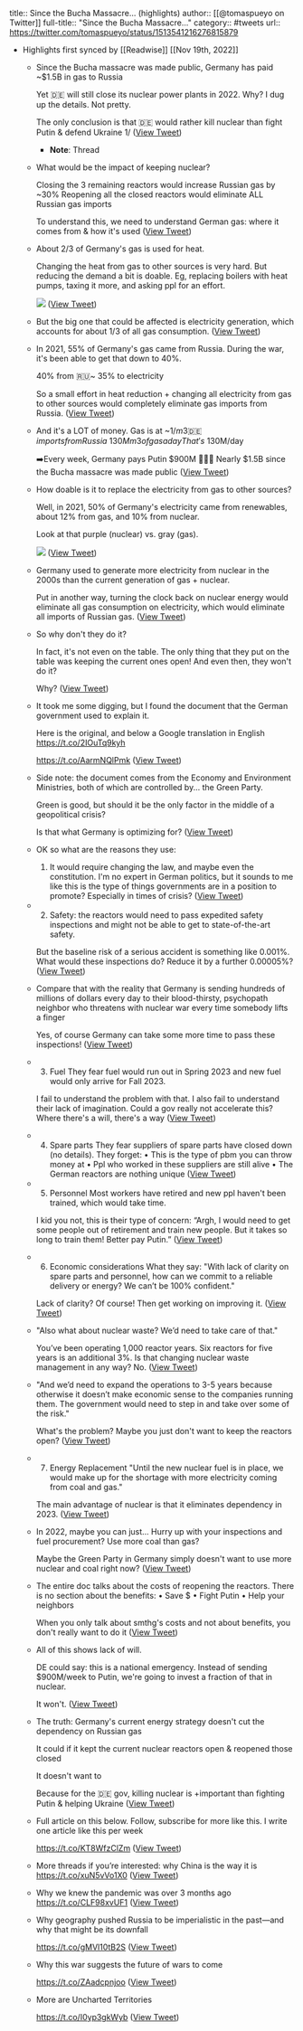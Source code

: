title:: Since the Bucha Massacre... (highlights)
author:: [[@tomaspueyo on Twitter]]
full-title:: "Since the Bucha Massacre..."
category:: #tweets
url:: https://twitter.com/tomaspueyo/status/1513541216276815879

- Highlights first synced by [[Readwise]] [[Nov 19th, 2022]]
	- Since the Bucha massacre was made public, Germany has paid ~$1.5B in gas to Russia
	  
	  Yet 🇩🇪 will still close its nuclear power plants in 2022. Why? I dug up the details. Not pretty.
	  
	  The only conclusion is that 🇩🇪 would rather kill nuclear than fight Putin & defend Ukraine
	  1/ ([View Tweet](https://twitter.com/tomaspueyo/status/1513541216276815879))
		- **Note**: Thread
	- What would be the impact of keeping nuclear?
	  
	  Closing the 3 remaining reactors would increase Russian gas by ~30%
	  Reopening all the closed reactors would eliminate ALL Russian gas imports
	  
	  To understand this, we need to understand German gas: where it comes from & how it's used ([View Tweet](https://twitter.com/tomaspueyo/status/1513541218336186371))
	- About 2/3 of Germany's gas is used for heat.
	  
	  Changing the heat from gas to other sources is very hard. But reducing the demand a bit is doable. Eg, replacing boilers with heat pumps, taxing it more, and asking ppl for an effort. 
	  
	  ![](https://pbs.twimg.com/media/FQEtuMrX0AMdVq9.jpg) ([View Tweet](https://twitter.com/tomaspueyo/status/1513541226712252422))
	- But the big one that could be affected is electricity generation, which accounts for about 1/3 of all gas consumption. ([View Tweet](https://twitter.com/tomaspueyo/status/1513541229253955587))
	- In 2021, 55% of Germany's gas came from Russia. During the war, it's been able to get that down to 40%. 
	  
	  40% from 🇷🇺~ 35% to electricity
	  
	  So a small effort in heat reduction + changing all electricity from gas to other sources would completely eliminate gas imports from Russia. ([View Tweet](https://twitter.com/tomaspueyo/status/1513541231082680326))
	- And it's a LOT of money.
	  Gas is at ~$1/m3
	  🇩🇪 imports from Russia ~130M m3 of gas a day
	  That's ~$130M/day
	  
	  ➡️Every week, Germany pays Putin $900M 💸💸💸
	  Nearly $1.5B since the Bucha massacre was made public ([View Tweet](https://twitter.com/tomaspueyo/status/1513541233091698690))
	- How doable is it to replace the electricity from gas to other sources?
	  
	  Well, in 2021, 50% of Germany's electricity came from renewables, about 12% from gas, and 10% from nuclear.
	  
	  Look at that purple (nuclear) vs. gray (gas). 
	  
	  ![](https://pbs.twimg.com/media/FQEtu_rXwAIGr4X.jpg) ([View Tweet](https://twitter.com/tomaspueyo/status/1513541242948358151))
	- Germany used to generate more electricity from nuclear in the 2000s than the current generation of gas + nuclear. 
	  
	  Put in another way, turning the clock back on nuclear energy would eliminate all gas consumption on electricity, which would eliminate all imports of Russian gas. ([View Tweet](https://twitter.com/tomaspueyo/status/1513541246031171589))
	- So why don't they do it? 
	  
	  In fact, it's not even on the table. The only thing that they put on the table was keeping the current ones open! And even then, they won't do it? 
	  
	  Why? ([View Tweet](https://twitter.com/tomaspueyo/status/1513541247914455041))
	- It took me some digging, but I found the document that the German government used to explain it.
	  
	  Here is the original, and below a Google translation in English
	  https://t.co/2IOuTq9kyh
	  
	  https://t.co/AarmNQlPmk ([View Tweet](https://twitter.com/tomaspueyo/status/1513541250347155459))
	- Side note: the document comes from the Economy and Environment Ministries, both of which are controlled by... the Green Party.
	  
	  Green is good, but should it be the only factor in the middle of a geopolitical crisis?
	  
	  Is that what Germany is optimizing for? ([View Tweet](https://twitter.com/tomaspueyo/status/1513541252486209544))
	- OK so what are the reasons they use:
	  1. It would require changing the law, and maybe even the constitution.
	  I'm no expert in German politics, but it sounds to me like this is the type of things governments are in a position to promote? Especially in times of crisis? ([View Tweet](https://twitter.com/tomaspueyo/status/1513541254528872449))
	- 2. Safety: the reactors would need to pass expedited safety inspections and might not be able to get to state-of-the-art safety.
	  
	  But the baseline risk of a serious accident is something like 0.001%. What would these inspections do? Reduce it by a further 0.00005%? ([View Tweet](https://twitter.com/tomaspueyo/status/1513541256361779205))
	- Compare that with the reality that Germany is sending hundreds of millions of dollars every day to their blood-thirsty, psychopath neighbor who threatens with nuclear war every time somebody lifts a finger
	  
	  Yes, of course Germany can take some more time to pass these inspections! ([View Tweet](https://twitter.com/tomaspueyo/status/1513541258463096834))
	- 3. Fuel
	  They fear fuel would run out in Spring 2023 and new fuel would only arrive for Fall 2023.
	  
	  I fail to understand the problem with that.
	  I also fail to understand their lack of imagination. Could a gov really not accelerate this?
	  Where there's a will, there's a way ([View Tweet](https://twitter.com/tomaspueyo/status/1513541260656754691))
	- 4. Spare parts
	  They fear suppliers of spare parts have closed down (no details).
	  They forget:
	  • This is the type of pbm you can throw money at
	  • Ppl who worked in these suppliers are still alive
	  • The German reactors are nothing unique ([View Tweet](https://twitter.com/tomaspueyo/status/1513541262577737733))
	- 5. Personnel
	  Most workers have retired and new ppl haven't been trained, which would take time.
	  
	  I kid you not, this is their type of concern: “Argh, I would need to get some people out of retirement and train new people. But it takes so long to train them! Better pay Putin.” ([View Tweet](https://twitter.com/tomaspueyo/status/1513541264460984321))
	- 6. Economic considerations
	  What they say:
	  "With lack of clarity on spare parts and personnel, how can we commit to a reliable delivery or energy? We can’t be 100% confident."
	  
	  Lack of clarity? Of course! Then get working on improving it. ([View Tweet](https://twitter.com/tomaspueyo/status/1513541267485085700))
	- "Also what about nuclear waste? We’d need to take care of that."
	  
	  You’ve been operating 1,000 reactor years. Six reactors for five years is an additional 3%. Is that changing nuclear waste management in any way? No. ([View Tweet](https://twitter.com/tomaspueyo/status/1513541270722990080))
	- "And we’d need to expand the operations to 3-5 years because otherwise it doesn’t make economic sense to the companies running them. The government would need to step in and take over some of the risk."
	  
	  What's the problem?
	  Maybe you just don't want to keep the reactors open? ([View Tweet](https://twitter.com/tomaspueyo/status/1513541272836923401))
	- 7. Energy Replacement
	  "Until the new nuclear fuel is in place, we would make up for the shortage with more electricity coming from coal and gas."
	  
	  The main advantage of nuclear is that it eliminates dependency in 2023. ([View Tweet](https://twitter.com/tomaspueyo/status/1513541274871152642))
	- In 2022, maybe you can just...
	  Hurry up with your inspections and fuel procurement?
	  Use more coal than gas?
	  
	  Maybe the Green Party in Germany simply doesn't want to use more nuclear and coal right now? ([View Tweet](https://twitter.com/tomaspueyo/status/1513541276926464001))
	- The entire doc talks about the costs of reopening the reactors. There is no section about the benefits:
	  • Save $
	  • Fight Putin
	  • Help your neighbors
	  
	  When you only talk about smthg's costs and not about benefits, you don't really want to do it ([View Tweet](https://twitter.com/tomaspueyo/status/1513541278981574665))
	- All of this shows lack of will.
	  
	  DE could say: this is a national emergency. Instead of sending $900M/week to Putin, we're going to invest a fraction of that in nuclear. 
	  
	  It won't. ([View Tweet](https://twitter.com/tomaspueyo/status/1513541281330475020))
	- The truth: Germany's current energy strategy doesn't cut the dependency on Russian gas
	  
	  It could if it kept the current nuclear reactors open & reopened those closed
	  
	  It doesn't want to
	  
	  Because for the 🇩🇪 gov, killing nuclear is +important than fighting Putin & helping Ukraine ([View Tweet](https://twitter.com/tomaspueyo/status/1513541283339513861))
	- Full article on this below.
	  Follow, subscribe for more like this. I write one article like this per week
	  
	  https://t.co/KT8WfzClZm ([View Tweet](https://twitter.com/tomaspueyo/status/1513541624877490178))
	- More threads if you’re interested: why China is the way it is https://t.co/xuN5vVo1X0 ([View Tweet](https://twitter.com/tomaspueyo/status/1513760499929952260))
	- Why we knew the pandemic was over 3 months ago https://t.co/CLF98xvUF1 ([View Tweet](https://twitter.com/tomaspueyo/status/1513760944605655040))
	- Why geography pushed Russia to be imperialistic in the past—and why that might be its downfall
	  
	  https://t.co/gMVl10tB2S ([View Tweet](https://twitter.com/tomaspueyo/status/1513761965604282375))
	- Why this war suggests the future of wars to come
	  
	  https://t.co/ZAadcpnjoo ([View Tweet](https://twitter.com/tomaspueyo/status/1513762506099068931))
	- More are Uncharted Territories 
	  
	  https://t.co/I0yp3gkWyb ([View Tweet](https://twitter.com/tomaspueyo/status/1513763376798834688))